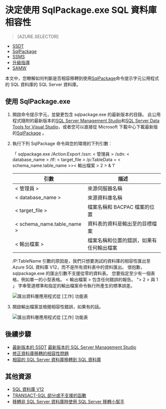 <properties
   pageTitle="決定使用 SqlPackage.exe SQL 資料庫相容性 |Microsoft Azure"
   description="Microsoft Azure SQL 資料庫，資料庫移轉、 SQL 資料庫的相容性，SqlPackage"
   services="sql-database"
   documentationCenter=""
   authors="CarlRabeler"
   manager="jhubbard"
   editor=""/>

<tags
   ms.service="sql-database"
   ms.devlang="NA"
   ms.topic="article"
   ms.tgt_pltfrm="NA"
   ms.workload="sqldb-migrate"
   ms.date="08/24/2016"
   ms.author="carlrab"/>

# <a name="determine-sql-database-compatibility-using-sqlpackageexe"></a>決定使用 SqlPackage.exe SQL 資料庫相容性

> [AZURE.SELECTOR]
- [SSDT](sql-database-cloud-migrate-fix-compatibility-issues-ssdt.md)
- [SqlPackage](sql-database-cloud-migrate-determine-compatibility-sqlpackage.md)
- [SSMS](sql-database-cloud-migrate-determine-compatibility-ssms.md)
- [升級指導](http://www.microsoft.com/download/details.aspx?id=48119)
- [SAMW](sql-database-cloud-migrate-fix-compatibility-issues.md)

本文中，您瞭解如何判斷是否相容移轉到使用[SqlPackage](https://msdn.microsoft.com/library/hh550080.aspx)命令提示字元公用程式的 SQL 資料庫的 SQL Server 資料庫。

## <a name="using-sqlpackageexe"></a>使用 SqlPackage.exe

1. 開啟命令提示字元，並變更包含 sqlpackage.exe 的最新版本的目錄。 此公用程式隨附的最新版本的[SQL Server Management Studio](https://msdn.microsoft.com/library/mt238290.aspx)和[SQL Server Data Tools for Visual Studio](https://msdn.microsoft.com/library/mt204009.aspx)，或者您可以直接從 Microsoft 下載中心下載最新版的[SqlPackage](https://www.microsoft.com/en-us/download/details.aspx?id=53876) 。
2. 執行下列 SqlPackage 命令與您的環境的下列引數︰

    「 sqlpackage.exe /Action:Export /ssn: < 管理員 > /sdn: < database_name > /tf: < target_file > /p:TableData = < schema_name.table_name >>< 輸出檔案 > 2 > & 1'

  	| 引數  | 描述  |
  	|---|---|
  	| < 管理員 >  | 來源伺服器名稱  |
  	| < database_name >  | 來源資料庫名稱  |
  	| < target_file >  | 檔案名稱和 BACPAC 檔案的位置  |
  	| < schema_name.table_name >  | 資料表的資料是輸出至的目標檔案  |
  	| < 輸出檔案 >  | 檔案名稱和位置的錯誤，如果有任何輸出檔案  |

    /P:TableName 引數的原因是，我們只想要測試的資料庫的相容性匯出至 Azure SQL 資料庫 V12，而不是所有資料表中的資料匯出。 很抱歉，sqlpackage.exe 的匯出引數不支援從零的資料表。 您要指定至少有一個表格，例如單一的小型表格。 < 輸出檔案 > 包含任何錯誤的報告。 "> 2 > 與 1 」 字串管道標準和指定的輸出檔案命令執行所產生的標準誤差。

    ![匯出資料層應用程式從 [工作] 功能表](./media/sql-database-cloud-migrate/TestForCompatibilityUsingSQLPackage01.png)

3. 開啟輸出檔案並檢閱相容性錯誤，如果有的話。 

    ![匯出資料層應用程式從 [工作] 功能表](./media/sql-database-cloud-migrate/TestForCompatibilityUsingSQLPackage02.png)

## <a name="next-steps"></a>後續步驟

- [最新版本的 SSDT](https://msdn.microsoft.com/library/mt204009.aspx)
[最新版本的 SQL Server Management Studio](https://msdn.microsoft.com/library/mt238290.aspx)
- [修正資料庫移轉的相容性問題](sql-database-cloud-migrate.md#fix-database-migration-compatibility-issues)
- [相容的 SQL Server 資料庫移轉到 SQL 資料庫](sql-database-cloud-migrate.md#migrate-a-compatible-sql-server-database-to-sql-database)

## <a name="additional-resources"></a>其他資源

- [SQL 資料庫 V12](sql-database-v12-whats-new.md)
- [TRANSACT-SQL 部分或不支援的函數](sql-database-transact-sql-information.md)
- [移轉非 SQL Server 資料庫時使用 SQL Server 移轉小幫手](http://blogs.msdn.com/b/ssma/)
